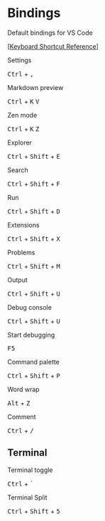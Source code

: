 # Bindings

Default bindings for VS Code

[[Keyboard Shortcut Reference](https://code.visualstudio.com/shortcuts/keyboard-shortcuts-windows.pdf)]

Settings

<kbd>Ctrl</kbd> + <kbd>,</kbd>

Markdown preview

<kbd>Ctrl</kbd> + <kbd>K</kbd> <kbd>V</kbd>

Zen mode

<kbd>Ctrl</kbd> + <kbd>K</kbd> <kbd>Z</kbd>

Explorer

<kbd>Ctrl</kbd> + <kbd>Shift</kbd> + <kbd>E</kbd>

Search

<kbd>Ctrl</kbd> + <kbd>Shift</kbd> + <kbd>F</kbd>

Run

<kbd>Ctrl</kbd> + <kbd>Shift</kbd> + <kbd>D</kbd>

Extensions

<kbd>Ctrl</kbd> + <kbd>Shift</kbd> + <kbd>X</kbd>

Problems

<kbd>Ctrl</kbd> + <kbd>Shift</kbd> + <kbd>M</kbd>

Output

<kbd>Ctrl</kbd> + <kbd>Shift</kbd> + <kbd>U</kbd>

Debug console

<kbd>Ctrl</kbd> + <kbd>Shift</kbd> + <kbd>U</kbd>

Start debugging

<kbd>F5</kbd>

Command palette

<kbd>Ctrl</kbd> + <kbd>Shift</kbd> + <kbd>P</kbd>

Word wrap

<kbd>Alt</kbd> + <kbd>Z</kbd>

Comment

<kbd>Ctrl</kbd> + <kbd>/</kbd>

## Terminal

Terminal toggle

<kbd>Ctrl</kbd> + <kbd>`</kbd>

Terminal Split

<kbd>Ctrl</kbd> + <kbd>Shift</kbd> + <kbd>5</kbd>
